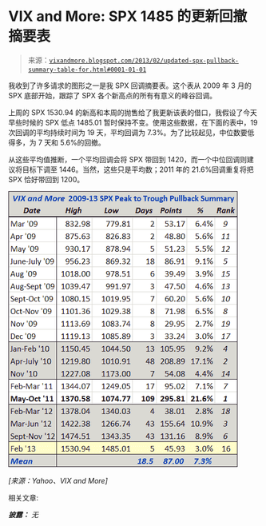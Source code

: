 <!--yml

分类: 未分类

日期: 2024-05-18 16:18:24

-->

# VIX and More: SPX 1485 的更新回撤摘要表

> 来源：[`vixandmore.blogspot.com/2013/02/updated-spx-pullback-summary-table-for.html#0001-01-01`](http://vixandmore.blogspot.com/2013/02/updated-spx-pullback-summary-table-for.html#0001-01-01)

我收到了许多请求的图形之一是我 SPX 回调摘要表。这个表从 2009 年 3 月的 SPX 底部开始，跟踪了 SPX 各个新高点的所有有意义的峰谷回调。

上周的 SPX 1530.94 的新高和本周的抛售给了我更新该表的借口，我假设了今天早些时候的 SPX 低点 1485.01 暂时保持不变。使用这些数据，在下面的表中，19 次回调的平均持续时间为 19 天，平均回调为 7.3%。为了比较起见，中位数要低得多，为 7 天和 5.6%的回撤。

从这些平均值推断，一个平均回调会将 SPX 带回到 1420，而一个中位回调则建议将目标下调至 1446。当然，这些只是平均数；2011 年的 21.6%回调重复将把 SPX 恰好带回到 1200。

![](img/4be2a2f6f2d9ce199bc3d69b46b0aa04.png)

*[来源：Yahoo、VIX and More]*

相关文章:

***披露：*** *无*
